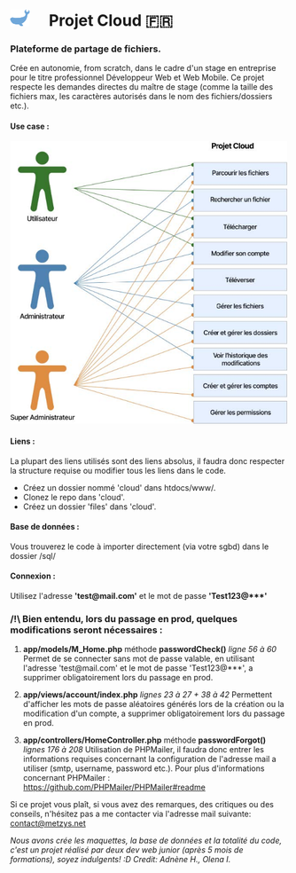 # <img src="https://raw.githubusercontent.com/MetzyS/cloud/ca9e05b604602ff97e60727ffa9814b6d6739397/public/assets/presentation/LogoAd.svg" width="35px">&emsp; Projet Cloud :fr: 

### Plateforme de partage de fichiers. 
Crée en autonomie, from scratch, dans le cadre d'un stage en entreprise pour le titre professionnel Développeur Web et Web Mobile.
Ce projet respecte les demandes directes du maître de stage (comme la taille des fichiers max, les caractères autorisés dans le nom des fichiers/dossiers etc.).

#### Use case :
<img src="https://raw.githubusercontent.com/MetzyS/cloud/master/public/assets/presentation/usecase.jpg" alt="Use case" width="500px">

#### Liens :

La plupart des liens utilisés sont des liens absolus, il faudra donc respecter la structure requise ou modifier tous les liens dans le code.
- Créez un dossier nommé 'cloud' dans htdocs/www/.
- Clonez le repo dans 'cloud'.
- Créez un dossier 'files' dans 'cloud'.

#### Base de données :
Vous trouverez le code à importer directement (via votre sgbd) dans le dossier /sql/

#### Connexion :

Utilisez l'adresse **'test\@mail.com'** et le mot de passe **'Test123\@\*\*\*'**

### /!\ Bien entendu, lors du passage en prod, quelques modifications seront nécessaires :
1) **app/models/M_Home.php** méthode **passwordCheck()** *ligne 56 à 60*
Permet de se connecter sans mot de passe valable, en utilisant l'adresse 'test\@mail.com' et le mot de passe 'Test123\@\*\*\*', a supprimer obligatoirement lors du passage en prod.

2) **app/views/account/index.php** *lignes 23 à 27 + 38 à 42*
Permettent d'afficher les mots de passe aléatoires générés lors de la création ou la modification d'un compte, a supprimer obligatoirement lors du passage en prod.

3) **app/controllers/HomeController.php** méthode **passwordForgot()** *lignes 176 à 208*
Utilisation de PHPMailer, il faudra donc entrer les informations requises concernant la configuration de l'adresse mail a utiliser (smtp, username, password etc.).
Pour plus d'informations concernant PHPMailer : https://github.com/PHPMailer/PHPMailer#readme

Si ce projet vous plaît, si vous avez des remarques, des critiques ou des conseils, n'hésitez pas a me contacter via l'adresse mail suivante: contact@metzys.net

*Nous avons crée les maquettes, la base de données et la totalité du code, c'est un projet réalisé par deux dev web junior (après 5 mois de formations), soyez indulgents! :D*
*Credit: Adnène H., Olena I.*

